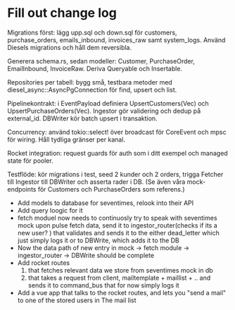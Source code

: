 # Fill out change log

Migrations först: lägg upp.sql och down.sql för customers, purchase_orders,
emails_inbound, invoices_raw samt system_logs. Använd Diesels migrations och håll dem reversibla.

Generera schema.rs, sedan modeller: Customer, PurchaseOrder, EmailInbound, InvoiceRaw.
Deriva Queryable och Insertable.

Repositories per tabell: bygg små, testbara metoder med
diesel_async::AsyncPgConnection för find, upsert och list.

Pipelinekontrakt: i EventPayload definiera
UpsertCustomers(Vec<Customer>) och UpsertPurchaseOrders(Vec<PurchaseOrder>).
Ingestor gör validering och dedup på external_id. DBWriter kör batch upsert i transaktion.

Concurrency: använd tokio::select!
över broadcast för CoreEvent och mpsc för wiring. Håll tydliga gränser per kanal.

Rocket integration: request guards för auth
som i ditt exempel och managed state för pooler.

Testflöde: kör migrations i test, seed 2 kunder och 2 orders,
trigga Fetcher till Ingestor till DBWriter och asserta rader i DB.
(Se även våra mock-endpoints för Customers och PurchaseOrders som referens.)

- Add models to database for seventimes, relook into their API
- Add query loogic for it
- fetch moduel now needs to continuosly try to speak with seventimes mock upon pulse
  fetch data, send it to ingestor_router(checks if its a new user? ) that validates
  and sends it to the either dead_letter which just simply logs it or to DBWrite, which adds it to the DB
- Now the data path of new entry in mock -> fetch module -> ingestor_router -> DBWrite should be complete
- Add rocket routes
  1. that fetches relevant data we store from seventimes mock in db
  2. that takes a request from client, mailtemplate + maillist + ..
     and sends it to command_bus that for now simply logs it
- Add a vue app that talks to the rocket routes, and lets you "send a mail" to one of the stored users in
  The mail list
